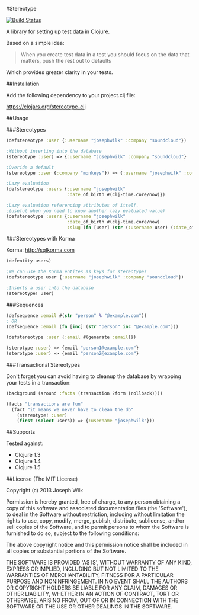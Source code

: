 #Stereotype

[![Build Status](https://travis-ci.org/josephwilk/stereotype-clj.png?branch=master)](https://travis-ci.org/josephwilk/stereotype-clj)

A library for setting up test data in Clojure.

Based on a simple idea:

>When you create test data in a test you should focus on the data that matters, push the rest out to defaults

Which provides greater clarity in your tests.

##Installation

Add the following dependency to your project.clj file:

https://clojars.org/stereotype-clj

##Usage

###Stereotypes

```clojure
(defstereotype :user {:username "josephwilk" :company "soundcloud"})

;Without inserting into the database
(stereotype :user) => {:username "josephwilk" :company "soundcloud"}

;Overide a default
(stereotype :user {:company "monkeys"}) => {:username "josephwilk" :company "monkeys"}

;Lazy evaluation
(defstereotype :users {:username "josephwilk"
                       :date_of_birth #(clj-time.core/now)})

;Lazy evaluation referencing attributes of itself.
;(useful when you need to know another lazy evaluated value)
(defstereotype :users {:username "josephwilk"
                       :date_of_birth #(clj-time.core/now)
                       :slug (fn [user] (str (:username user) (:date_of_birth user)))})
```

###Stereotypes with Korma

Korma: http://sqlkorma.com

```clojure
(defentity users)

;We can use the Korma entites as keys for stereotypes
(defstereotype user {:username "josephwilk" :company "soundcloud"})

;Inserts a user into the database
(stereotype! user)
```

###Sequences
```clojure
(defsequence :email #(str "person" % "@example.com"))
; OR
(defsequence :email (fn [inc] (str "person" inc "@example.com")))

(defstereotype :user {:email #(generate :email)})

(sterotype :user) => {email "person1@example.com"}
(sterotype :user) => {email "person2@example.com"}
```

###Transactional Stereotypes

Don't forget you can avoid having to cleanup the database by wrapping your tests in a transaction:

```clojure
(background (around :facts (transaction ?form (rollback))))

(facts "transactions are fun"
  (fact "it means we never have to clean the db"
    (stereotype! :user)
    (first (select users)) => {:username "josephwilk"}))
```

##Supports

Tested against:
* Clojure 1.3
* Clojure 1.4
* Clojure 1.5

##License
(The MIT License)

Copyright (c) 2013 Joseph Wilk

Permission is hereby granted, free of charge, to any person obtaining a copy of this software and associated documentation files (the 'Software'), to deal in the Software without restriction, including without limitation the rights to use, copy, modify, merge, publish, distribute, sublicense, and/or sell copies of the Software, and to permit persons to whom the Software is furnished to do so, subject to the following conditions:

The above copyright notice and this permission notice shall be included in all copies or substantial portions of the Software.

THE SOFTWARE IS PROVIDED 'AS IS', WITHOUT WARRANTY OF ANY KIND, EXPRESS OR IMPLIED, INCLUDING BUT NOT LIMITED TO THE WARRANTIES OF MERCHANTABILITY, FITNESS FOR A PARTICULAR PURPOSE AND NONINFRINGEMENT. IN NO EVENT SHALL THE AUTHORS OR COPYRIGHT HOLDERS BE LIABLE FOR ANY CLAIM, DAMAGES OR OTHER LIABILITY, WHETHER IN AN ACTION OF CONTRACT, TORT OR OTHERWISE, ARISING FROM, OUT OF OR IN CONNECTION WITH THE SOFTWARE OR THE USE OR OTHER DEALINGS IN THE SOFTWARE.
